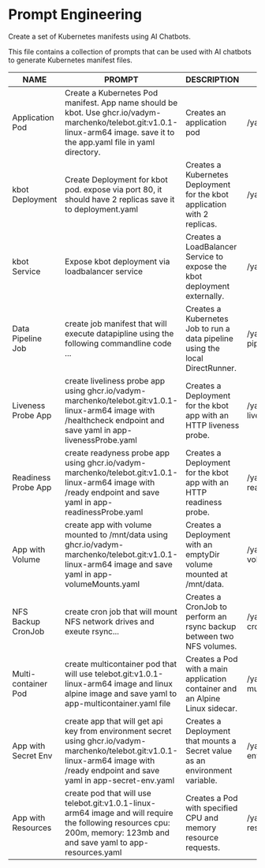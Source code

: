 # Prompt Engineering
Create a set of Kubernetes manifests using AI Chatbots.

This file contains a collection of prompts that can be used with AI chatbots to generate Kubernetes manifest files.

| NAME | PROMPT | DESCRIPTION | EXAMPLE |
|---|---|---|---|
| Application Pod | Create a Kubernetes Pod manifest. App name should be kbot. Use ghcr.io/vadym-marchenko/telebot.git:v1.0.1-linux-arm64 image. save it to the app.yaml file in yaml directory. | Creates an application pod | /yaml/app.yaml | 
| kbot Deployment | Create Deployment for kbot pod. expose via port 80, it should have 2 replicas save it to deployment.yaml | Creates a Kubernetes Deployment for the kbot application with 2 replicas. | /yaml/deployment.yaml |
| kbot Service | Expose kbot deployment via loadbalancer service | Creates a LoadBalancer Service to expose the kbot deployment externally. | /yaml/service.yaml |
| Data Pipeline Job | create job manifest that will execute datapipline using the following commandline code ... | Creates a Kubernetes Job to run a data pipeline using the local DirectRunner. | /yaml/data-pipeline.yaml |
| Liveness Probe App | create liveliness probe app using ghcr.io/vadym-marchenko/telebot.git:v1.0.1-linux-arm64 image with /healthcheck endpoint and save yaml in app-livenessProbe.yaml | Creates a Deployment for the kbot app with an HTTP liveness probe. | /yaml/app-livenessProbe.yaml |
| Readiness Probe App | create readyness probe app using ghcr.io/vadym-marchenko/telebot.git:v1.0.1-linux-arm64 image with /ready endpoint and save yaml in app-readinessProbe.yaml | Creates a Deployment for the kbot app with an HTTP readiness probe. | /yaml/app-readinessProbe.yaml |
| App with Volume | create app with volume mounted to /mnt/data using ghcr.io/vadym-marchenko/telebot.git:v1.0.1-linux-arm64 image and save yaml in app-volumeMounts.yaml | Creates a Deployment with an emptyDir volume mounted at /mnt/data. | /yaml/app-volumeMounts.yaml |
| NFS Backup CronJob | create cron job that will mount NFS network drives and exeute rsync... | Creates a CronJob to perform an rsync backup between two NFS volumes. | /yaml/app-cronjob.yaml |
| Multi-container Pod | create multicontainer pod that will use telebot.git:v1.0.1-linux-arm64 image and linux alpine image and save yaml to app-multicontainer.yaml file | Creates a Pod with a main application container and an Alpine Linux sidecar. | /yaml/app-multicontainer.yaml |
| App with Secret Env | create app that will get api key from environment secret using ghcr.io/vadym-marchenko/telebot.git:v1.0.1-linux-arm64 image with /ready endpoint and save yaml in app-secret-env.yaml | Creates a Deployment that mounts a Secret value as an environment variable. | /yaml/app-secret-env.yaml |
| App with Resources | create pod that will use telebot.git:v1.0.1-linux-arm64 image and will require the following resources cpu: 200m, memory: 123mb and and save yaml to app-resources.yaml | Creates a Pod with specified CPU and memory resource requests. | /yaml/app-resources.yaml |
